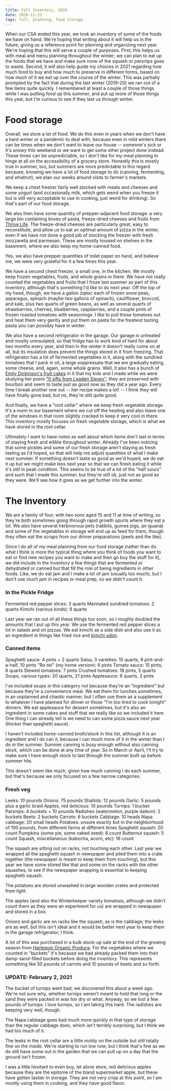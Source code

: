 ```yaml
---
title: Fall Inventory, 2020
date: 2020-11-23
tags: fall, planning, food storage
---
```


When our CSA ended this year, we took an inventory of some of the foods we have on hand. We're hoping that writing about it will help us in the future, giving us a reference point for planning and organizing next year.  We're hoping that this will serve a couple of purposes. First, this helps us with meal and menu planning throughout the winter; we can plan to eat up the foods that we have and make sure none of the squash or parsnips goes to waste. Second, it will also help guide my choices in 2021 regarding how much food to buy and how much to preserve in different forms, based on how much of it we eat up over the course of the winter. This was partially prompted by the fact that during the last winter (2019-20) we ran out of a few items quite quickly. I remembered at least a couple of those things while I was putting food up this summer, and put up more of those things this year, but I'm curious to see if they last us through winter.

# Food storage

Overall, we store a lot of food. We do this even in years when we don't have a hard winter or a pandemic to deal with, because even in mild winters there can be times when we don't want to leave our house -- someone's sick or it's snowy this weekend or we want to get some other project done instead. These times can be unpredictable, so I don't like for my meal planning to hinge at all on the accessibility of a grocery store. Honestly this is mostly true in summer, too, but summers are more predictable in this regard because, knowing we have a lot of food storage to do (canning, fermenting, and whatnot), we plan our weeks around visits to farmer's markets.

We keep a chest freezer fairly well stocked with meats and cheeses and some yogurt (and occasionally milk, which gets weird when you freeze it but is still very acceptable to use in cooking, just weird for drinking). So that's part of our food storage.

We also then have some quantity of prepper-adjacent food storage: a very large bin containing boxes of pasta, freeze-dried cheeses and fruits from [Thrive Life](https://www.thrivelife.com/invite/MjE5NTk4). The freeze-dried cheeses are particularly great, easy to reconstitute, and allow us to eat an optimal amount of pizza in the winter, even if we have not done a good job of stocking the freezer with fresh mozzarella and parmesan. These are mostly housed on shelves in the basement, where we also keep my home-canned food.

Yes, we also have prepper quantities of toilet paper on hand, and believe me, we were very grateful for it a few times this year.

We have a second chest freezer, a small one, in the kitchen. We mostly keep frozen vegetables, fruits, and whole grains in there. We have not really counted the vegetables and fruits that I froze last summer as part of this inventory, although that's something I'd like to do next year. Off the top of my head, though, we have a gallon ziploc each of frozen snow peas, asparagus, spinach (maybe two gallons of spinach), cauliflower, broccoli, and kale, plus two quarts of green beans, as well as several quarts of strawberries, cherries, blueberries, raspberries, and a couple pints of frozen roasted tomatoes with seasonings. I like to pull those tomatoes out and heat them very gently and put them on pasta for the freshest tasting pasta you can possibly have in winter.

We also have a second refrigerator in the garage. Our garage is unheated and mostly uninsulated, so that fridge has to work kind of hard for about two months every year, and then in the winter it doesn't really come on at all, but its insulation does prevent the things stored in it from freezing. That refrigerator has a lot of fermented vegetables in it, along with the sundried tomatoes that I pack in oil, a large soppressata that we are gradually eating, some cheese, and, again, some whole grains. Well, it also has a bunch of [Emily Dickinson's fruit cakes](https://blogs.harvard.edu/houghton/baking-emily-dickinsons-black-cake/) in it that my kids and I made while we were studying her poem ["It sifts from Leaden Sieves"](https://www.poetryfoundation.org/poems/51610/it-sifts-from-leaden-sieves-291); they are preserved with bourbon and seem to taste just as good now as they did a year ago. Every time I break another one out -- her recipe makes a lot! -- I think they will have finally gone bad, but no, they're still quite good.

And finally, we have a "root cellar" where we keep fresh vegetable storage. It's a room in our basement where we cut off the heating and also leave one of the windows in that room slightly cracked to keep it very cool in there. This inventory mostly focuses on fresh vegetable storage, which is what we have stored in the root cellar.

Ultimately I want to have notes as well about which items don't last in terms of staying fresh and edible throughout winter. Already I've been noticing that some pickles and some of our fresh storage aren't staying as fresh tasting as I'd hoped, so that will help me adjust quantities of what I make next summer. If something doesn't taste as good as we'd hoped, we do eat it up but we might make less next year so that we can finish eating it while it's still in peak condition. This seems to be true of a lot of the "half sours" and such that I made this summer, but they're still ok, just not as good as they were. We'll see how it goes as we get further into the winter.

# The Inventory

We are a family of four, with two sons aged 15 and 11 at time of writing, so they're both sometimes going through rapid growth spurts where they eat a lot. We also have several herbivorous pets (rabbits, guinea pigs, an iguana) and some of the vegetables in storage will end up as feed for them, though they often eat the scraps from our dinner preparations (peels and the like).

Since I do all of my meal planning from our food storage (rather than do what I think is more the typical thing where you think of foods you want to eat or find new recipes you want to make and then go buy the stuff for it), we did include in the inventory a few things that are fermented or dehydrated or canned but that fill the role of being ingredients in other foods. Like, we do eat jam and I make a lot of jam (usually too much), but I don't use much jam in recipes or meal prep, so we didn't count it.

### In the Pickle Fridge

Fermented red pepper slices: 3 quarts
Marinated sundried tomatoes: 2 quarts
Kimchi (various kinds): 9 quarts

Last year we ran out of all these things too soon, so I roughly doubled the amounts that I put up this year. We use the fermented red pepper slices a lot in salads and on pizzas. We eat kimchi as a side dish and also use it as an ingredient in things like fried rice and [kimchi udon](https://www.bonappetit.com/recipe/kimchi-udon-with-scallions).

### Canned items

Spaghetti sauce: 4 pints + 2 quarts
Salsa, 3 varieties: 15 quarts, 9 pint-and-a-half, 10 pints
"Ro-tel" (my home version): 6 pints
Tomato sauce: 15 pints, 6 quarts
Stewed tomatoes: 7 pints
Crushed tomatoes: 18 pints, 5 quarts
Soups, various types: 20 quarts, 21 pints
Applesauce: 8 quarts, 2 pints

I've included soups in this category not because they're an "ingredient" but because they're a convenience meal. We eat them for lunches sometimes, in an unplanned and chaotic manner, but I often use them as a supplement to whatever I have planned for dinner or those "I'm too tired to cook tonight" dinners. We eat applesauce for dessert sometimes, but it's also an ingredient in some cakes and stuff that we really like so we included it here. One thing I can already tell is we need to can some pizza sauce next year (thicker than spaghetti sauce).

I haven't included home-canned broth/stock in this list, although it is an ingredient and I do can it, because I can much more of it in the winter than I do in the summer. Summer canning is busy enough without also canning stock, which can be done at any time of year. So in March or April, I'll try to make sure I have enough stock to last through the summer built up before summer hits.

This doesn't seem like much, given how much canning I do each summer, but that's because we only focused on a few narrow categories.

### Fresh veg

Leeks: 10 pounds
Onions: 75 pounds
Shallots: 12 pounds
Garlic: 5 pounds plus a garlic braid
Apples, red delicious: 10 pounds
Turnips: 1 bucket
Parsnips: 4 buckets + 10 pounds
Radishes (watermelon, purple daikon): 2 buckets
Beets: 2 buckets
Carrots: 6 buckets
Cabbage: 10 heads
Napa cabbage: 20 small heads
Potatoes: unsure exactly but in the neighborhood of 100 pounds, from different farms at different times
Spaghetti squash: 20 count
Pumpkins (some pie, some naked seed): 8 count
Butternut squash: 5 count
Squash, miscellaneous (kabocha, acorn, etc): 16 count

The squash are sitting out on racks, not touching each other. Last year we wrapped all the spaghetti squash in newspaper and piled them into a crate together (the newspaper is meant to keep them from touching), but this year we have some stored like that and some on the racks with the other squashes, to see if the newspaper wrapping is essential to keeping spaghetti squash.

The potatoes are stored unwashed in large wooden crates and protected from light.

The apples (and also the Winterkeeper variety tomatoes, although we didn't count them as they were an experiment for us) are wrapped in newspaper and stored in a box.

Onions and garlic are on racks like the squash, as is the cabbage; the leeks are as well, but this isn't ideal and it would be better next year to keep them in the garage refrigerator, I think.

A lot of this was purchased in a bulk stock-up sale at the end of the growing season from [Harlequin Organic Produce](https://harlequinproduce.csaware.com/store/?nh). For the vegetables where we counted in "buckets" it's because we had already packed them into their damp-sand-filled buckets before doing the inventory. This represents something like 50 pounds of carrots and 10 pounds of beets and so forth.

### UPDATE: February 2, 2021

The bucket of turnips went bad; we discovered this about a week ago. We're not sure why, whether turnips weren't meant to hold that long or the sand they were packed in was too dry or what. Anyway, so we lost a few pounds of turnips. I love turnips, so I am taking this hard. The radishes are keeping very well, though.

The Napa cabbage goes bad much more quickly in that type of storage than the regular cabbage does, which isn't terribly surprising, but I think we had too much of it.

The leeks in the root cellar are a little moldy on the outside but still totally fine on the inside. We're starting to run low now, but I think that's fine as we do still have some out in the garden that we can pull up on a day that the ground isn't frozen.

I was a little hesitant to even buy, let alone store, red delicious apples because they are the epitome of the bland supermarket apple, but these have gotten tastier in storage. They are not very crisp at this point, so I am mostly using them in cooking, and they have good flavor.


